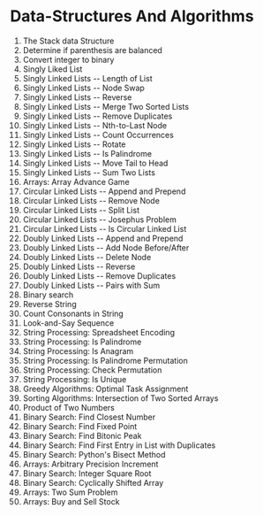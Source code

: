 # Data-Structures And Algorithms

01. The Stack data Structure
02. Determine if parenthesis are balanced
03. Convert integer to binary
04. Singly Liked List
05. Singly Linked Lists -- Length of List
06. Singly Linked Lists -- Node Swap
07. Singly Linked Lists -- Reverse
08. Singly Linked Lists -- Merge Two Sorted Lists
09. Singly Linked Lists -- Remove Duplicates
10. Singly Linked Lists -- Nth-to-Last Node
11. Singly Linked Lists -- Count Occurrences
12. Singly Linked Lists -- Rotate
13. Singly Linked Lists -- Is Palindrome
14. Singly Linked Lists -- Move Tail to Head
15. Singly Linked Lists -- Sum Two Lists
16. Arrays: Array Advance Game
17. Circular Linked Lists -- Append and Prepend
18. Circular Linked Lists -- Remove Node
19. Circular Linked Lists -- Split List
20. Circular Linked Lists -- Josephus Problem
21. Circular Linked Lists -- Is Circular Linked List
22. Doubly Linked Lists -- Append and Prepend
23. Doubly Linked Lists -- Add Node Before/After
24. Doubly Linked Lists -- Delete Node
25. Doubly Linked Lists -- Reverse
26. Doubly Linked Lists -- Remove Duplicates
27. Doubly Linked Lists -- Pairs with Sum
28. Binary search
29. Reverse String
30. Count Consonants in String
31. Look-and-Say Sequence
32. String Processing: Spreadsheet Encoding
33. String Processing: Is Palindrome
34. String Processing: Is Anagram
35. String Processing: Is Palindrome Permutation
36. String Processing: Check Permutation
37. String Processing: Is Unique
38. Greedy Algorithms: Optimal Task Assignment
39. Sorting Algorithms: Intersection of Two Sorted Arrays
40. Product of Two Numbers
41. Binary Search: Find Closest Number
42. Binary Search: Find Fixed Point
43. Binary Search: Find Bitonic Peak
44. Binary Search: Find First Entry in List with Duplicates
45. Binary Search: Python's Bisect Method
46. Arrays: Arbitrary Precision Increment
47. Binary Search: Integer Square Root
48. Binary Search: Cyclically Shifted Array
49. Arrays: Two Sum Problem
50. Arrays: Buy and Sell Stock


